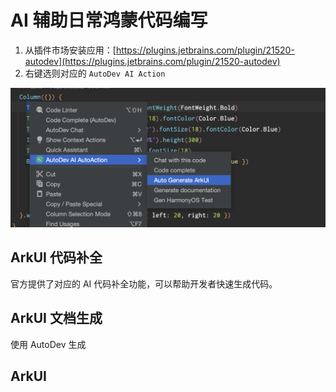 # AI 辅助日常鸿蒙代码编写

1. 从插件市场安装应用：[https://plugins.jetbrains.com/plugin/21520-autodev](https://plugins.jetbrains.com/plugin/21520-autodev)
2. 右键选则对应的 `AutoDev AI Action`

![](./images/autodev-arkui-sample.png)

## ArkUI 代码补全

官方提供了对应的 AI 代码补全功能，可以帮助开发者快速生成代码。

## ArkUI 文档生成

使用 AutoDev 生成

## ArkUI 


